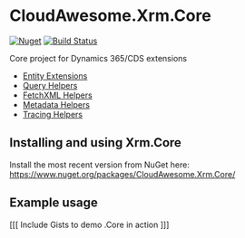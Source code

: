 # CloudAwesome.Xrm.Core

[![Nuget](https://img.shields.io/nuget/v/CloudAwesome.Xrm.Core)](https://www.nuget.org/packages/CloudAwesome.Xrm.Core/)
[![Build Status](https://dev.azure.com/cloud-awesome/CloudAwesome.Xrm/_apis/build/status/Cloud-Awesome.cds-core?branchName=master)](https://dev.azure.com/cloud-awesome/CloudAwesome.Xrm/_build/latest?definitionId=1&branchName=master)


Core project for Dynamics 365/CDS extensions

- [Entity Extensions](/documentation/EntityExtensions.md)
- [Query Helpers](/documentation/QueryHelper.md)
- [FetchXML Helpers](/documentation/FetchXmlHelper.md)
- [Metadata Helpers](/documentation/MetadataHelper.md)
- [Tracing Helpers](/documentation/TracingHelper.md)

## Installing and using Xrm.Core

Install the most recent version from NuGet here: https://www.nuget.org/packages/CloudAwesome.Xrm.Core/

## Example usage

[[[ Include Gists to demo .Core in action ]]]
